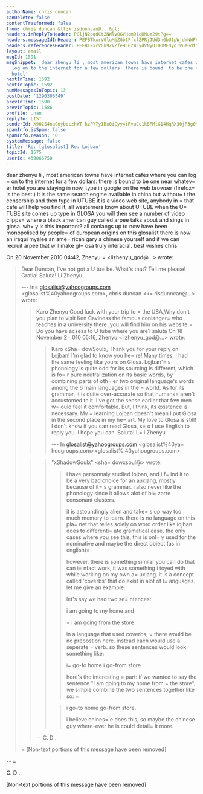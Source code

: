 ```yaml
---
authorName: chris duncan
canDelete: false
contentTrasformed: false
from: chris duncan &lt;krisdunncan@...&gt;
headers.inReplyToHeader: PGljN2pqdCt2NWlvQGVHcm91cHMuY29tPg==
headers.messageIdInHeader: PEFBTkxrVGluMjZGb1FfclZPRjJUd3hGbU1pWjdmNWFVcHFlcXROOFJVc0g2QUBtYWlsLmdtYWlsLmNvbT4=
headers.referencesHeader: PEFBTkxrVGk9ZVZfeHJGZWJydVNyOTU0MEdydTVueGdfSytyam9xYXRTOV9zRkBtYWlsLmdtYWlsLmNvbT4JPGljN2pqdCt2NWlvQGVHcm91cHMuY29tPg==
layout: email
msgId: 1591
msgSnippet: 'dear zhenyu li , most american towns have internet cafes where you can
  log on to the internet for a few dollars: there is bound  to be one near whatever
  hotel'
nextInTime: 1592
nextInTopic: 1592
numMessagesInTopic: 13
postDate: '1290306549'
prevInTime: 1590
prevInTopic: 1586
profile: .nan
replyTo: LIST
senderId: X902S4naGuybqczhWT-kzPY7y1Bx0iCyy4iRvuCc1k8PMtG14HqRX30jP3g0MufXuC6WD1YcTPSd5DfCG9AJdvoKoRu9P-Gjy2mv
spamInfo.isSpam: false
spamInfo.reason: '0'
systemMessage: false
title: 'Re: [glosalist] Re: Lojban'
topicId: 1575
userId: 459066750
---
```


dear zhenyu li ,
most american towns have internet cafes where you can log =
on to the internet
for a few dollars: there is bound  to be one near whatev=
er hotel you are
staying in now, type in google on the web browser (firefox=
 is the best )
  it is the same search engine available in china but withou=
t the censorship
and then type in UTUBE it is a video web site, anybody in =
that cafe will
help you find it, all westerners know about UTUBE
when the U=
TUBE site comes up type in GLOSA you will then see a number of
video clipps=
 where a black american guy called arpee talks about and sings
in glosa.
wh=
y is this important? all conlangs up to now have been monopolised by
people=
 of european origins on this glosalist there is now an iraqui myalee
an ame=
rican gary a chinese yourself and if we can recruit arpee that will
make gl=
osa truly interacial.
best wishes chris

On 20 November 2010 04:42, Zhenyu =
<lizhenyu_god@...> wrote:

>
>
> Dear Duncan,
> I've not got a U tu=
be. What's that? Tell me please! Gratia!
> Saluta!
> Li Zhenyu
>
>
> --- In=
 glosalist@yahoogroups.com <glosalist%40yahoogroups.com>, chris
> duncan <k=
risdunncan@...> wrote:
> >
> > Karo Zhenyu
> > Good luck with your trip to =
the USA,Why don't you plan to visit Ken
> Caviness
> > the famous conlanger=
 who teaches in a university there ,you will find him
> on
> > his website.=
Do you have acsess to U tube where you are?
> > saluta
> > On 18 November 2=
010 05:16, Zhenyu <lizhenyu_god@...> wrote:
> >
> > >
> > >
> > > Karo xSha=
dowSoulx,
> > > Thank you for your reply on Lojban! I'm glad to know you he=
re! Many
> times,
> > > I had the same feeling like yours on Glosa. Lojban'=
s phonology is quite
> odd
> > > for its sourcing is different, which is fo=
r pure neutralization on its
> basic
> > > words, by combining parts of oth=
er two original language's words among
> the 6
> > > main languages in the =
world. As for its grammar, it is quite
> over-accurate
> > > so that humans=
 aren't accustomed to it. I've got the sense earlier that
> few
> > > men w=
ould feel it comfortable. But, I think, its existence is
> necessary. My
> =
> > learning Lojban doesn't mean I put Glosa in the second place in my
> he=
art. My
> > > love to Glosa is still! I don't know if you can read Glosa, s=
o I use
> English
> > > to reply you. I hope you can.
> > > Saluta!
> > > L=
i Zhenyu
> > >
> > >
> > > --- In glosalist@yahoogroups.com <glosalist%40ya=
hoogroups.com><glosalist%
> 40yahoogroups.com>,
>
> > > "xShadowSoulx" <sha=
dowxsoul@> wrote:
> > > >
> > > > i have personnaly studied lojban, and i f=
ind it to be a very bad
> choice
> > > for an auxlang, mostly because of it=
s grammar. i also never like the
> > > phonology since it allows alot of bi=
zarre consonant clusters.
> > > >
> > > > it is astoundingly alien and take=
s up way too much memory to learn.
> there
> > > is no language on this pla=
net that relies solely on word order like
> lojban
> > > does to differenti=
ate gramatical case. the only cases where you see
> this,
> > > this is onl=
y used for the nominative and maybe the direct object (as in
> > > english)=
.
> > > >
> > > > however, there is something similar you can do that can i=
nfact work,
> it
> > > was something i toyed with while working on my own a=
uxlang. it is a
> concept
> > > called 'coverbs' that do exist in alot of l=
anguages. let me give an
> example:
> > > >
> > > > let's say we had two se=
ntences:
> > > >
> > > > i am going to my home
> > > > and
> > > >
> > > > =
i am going from the store
> > > >
> > > > in a language that used coverbs, =
there would be no prepostion here.
> > > instead each would use a seperate =
verb. so these sentences would look
> > > something like:
> > > >
> > > > i=
 go-to home
> > > > i go-from store
> > > >
> > > > here's the interesting =
part: if we wanted to say the sentence "I am
> going
> > > to my home from =
the store", we simple combine the two sentences
> together
> > > like so:
>=
 > > >
> > > > i go-to home go-from store.
> > > >
> > > > i believe chines=
e does this, so maybe the chinese guy where-ever he
> is
> > > could detail=
 it more.
> > > >
> > >
> > >
> > >
> >
> >
> >
> > --
> > C. D .
> >
> >
>=
 > [Non-text portions of this message have been removed]
> >
>
>  
>



-- =

C. D .


[Non-text portions of this message have been removed]


